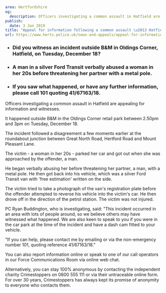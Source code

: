 ```yaml
area: Hertfordshire
og:
  description: Officers investigating a common assault in Hatfield are appealing for information and witnesses.
publish:
  date: 3 Jan 2019
title: "Appeal for information following a common assault \u2013 Hatfield"
url: https://www.herts.police.uk/news-and-appeals/appeal-for-information-following-a-common-assault-hatfield-2310B
```

* ### Did you witness an incident outside B&M in Oldings Corner, Hatfield, on Tuesday, December 18?

 * ### A man in a silver Ford Transit verbally abused a woman in her 20s before threatening her partner with a metal pole.

 * ### If you saw what happened, or have any further information, please call 101 quoting 41/67163/18.

Officers investigating a common assault in Hatfield are appealing for information and witnesses.

It happened outside B&M in the Oldings Corner retail park between 2.50pm and 3pm on Tuesday, December 18.

The incident followed a disagreement a few moments earlier at the roundabout junction between Great North Road, Hertford Road and Mount Pleasant Lane.

The victim - a woman in her 20s - parked her car and got out when she was approached by the offender, a man.

He began verbally abusing her before threatening her partner, a man, with a metal pole. He then got back into his vehicle, which was a silver Ford Transit van with 'free estimation' written on the side.

The victim tried to take a photograph of the van's registration plate before the offender attempted to reverse his vehicle into the victim's car. He then drove off in the direction of the petrol station. The victim was not injured.

PC Ryan Buddington, who is investigating, said: "This incident occurred in an area with lots of people around, so we believe others may have witnessed what happened. We are also keen to speak to you if you were in the car park at the time of the incident and have a dash cam fitted to your vehicle.

"If you can help, please contact me by emailing or via the non-emergency number 101, quoting reference 41/67163/18."

You can also report information online or speak to one of our call operators in our Force Communications Room via online web chat.

Alternatively, you can stay 100% anonymous by contacting the independent charity Crimestoppers on 0800 555 111 or via their untraceable online form. For over 30 years, Crimestoppers has always kept its promise of anonymity to everyone who contacts them.
